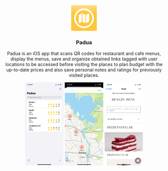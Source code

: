 <div align="center">
  <a href="https://github.com/berkeDmbs/Padua">
    <img src="Screenshots/logo.png" alt="Logo" width="80" height="80">
  </a>

<h3 align="center">Padua</h3>

  <p align="center">
    Padua is an iOS app that scans QR codes for restaurant and cafe menus, display the menus, save and organize obtained links 
    tagged with user locations to be accessed before visiting the places to plan budget with the up-to-date prices and also 
    save personal notes and ratings for previously visited places.
  </p>
  <img src="Screenshots/home.PNG" alt="Home View" width="120">
  <img src="Screenshots/map.PNG" alt="Map View" width="120">
  <img src="Screenshots/detail.PNG" alt="Detail View" width="120">
</div>
